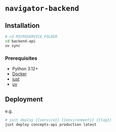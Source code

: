 # `navigator-backend`

## Installation

```bash
# cd MICROSERVICE_FOLDER
cd backend-api
uv sync
```

### Prerequisites

- Python 3.12+
- [Docker](https://www.docker.com/get-started/)
- [just](https://github.com/casey/just?tab=readme-ov-file#installation)
- [uv](<[https://](https://docs.astral.sh/uv/)>)

## Deployment

e.g.

```bash
# just deploy {{service}} {{environment}} {{tag}}
just deploy concepts-api production latest
```
